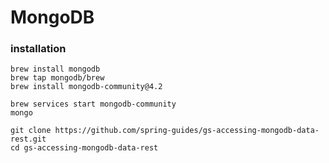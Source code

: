 # MongoDB

### installation
```
brew install mongodb
brew tap mongodb/brew
brew install mongodb-community@4.2
```

```
brew services start mongodb-community
mongo
```

```
git clone https://github.com/spring-guides/gs-accessing-mongodb-data-rest.git
cd gs-accessing-mongodb-data-rest
```


